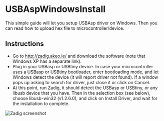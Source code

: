 # USBAspWindowsInstall
This simple guide will let you setup USBAsp driver on Windows. Then you can read how to upload hex file to microcontroller/device.

## Instructions

- Go to http://zadig.akeo.ie/ and download the software (note that Windows XP has a separate link).
- Plug in your USBasp or USBtiny device. In case your microcontroller uses a USBasp or USBtiny bootloader, enter bootloading mode, and let Windows detect the device (it will report driver not found). If a window pops up asking to search for driver, just close it or click on Cancel.
- At this point, run Zadig, it should detect the USBasp or USBtiny, or any libusb device that you have. Then in the selection box (see below), choose libusb-win32 (v1.2.6.0), and click on Install Driver, and wait for the installation to complete.

![Zadig screenshot](/assets/images/pics/zadig_screenshot.png)

